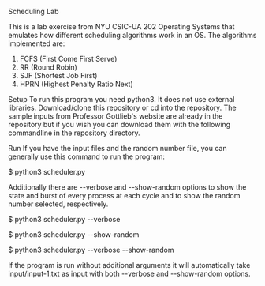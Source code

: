 Scheduling Lab

This is a lab exercise from NYU CSIC-UA 202 Operating Systems that emulates how different scheduling algorithms work in an OS. 
The algorithms implemented are:

1. FCFS (First Come First Serve)
2. RR (Round Robin)
3. SJF (Shortest Job First)
4. HPRN (Highest Penalty Ratio Next)

Setup
To run this program you need python3. It does not use external libraries. Download/clone this repository or cd into the repository. The sample inputs from Professor Gottlieb's website are already in the repository but if you wish you can download them with the following commandline in the repository directory.

Run
If you have the input files and the random number file, you can generally use this command to run the program:

$ python3 scheduler.py <input-filename>
  
Additionally there are --verbose and --show-random options to show the state and burst of every process at each cycle and to show the random number selected, respectively.

$ python3 scheduler.py --verbose <input-filename>
  
$ python3 scheduler.py --show-random <input-filename>
  
$ python3 scheduler.py --verbose --show-random <input-filename>
  
If the program is run without additional arguments it will automatically take input/input-1.txt as input with both --verbose and --show-random options.
